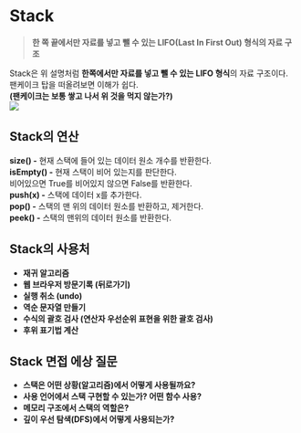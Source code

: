 # Stack
  > **한 쪽 끝에서만 자료를 넣고 뺄 수 있는 LIFO(Last In First Out) 형식의 자료 구조**

  Stack은 위 설명처럼 **한쪽에서만 자료를 넣고 뺄 수 있는 LIFO 형식**의 자료 구조이다.
  팬케이크 탑을 떠올려보면 이해가 쉽다.  
  **(팬케이크는 보통 쌓고 나서 위 것을 먹지 않는가?)**  
  ![](https://i.namu.wiki/i/sonbaPfQD9CKqe0nOHHEd2CW-w-it6pyjWq-iQlDsGQHj47gQRBRPBn8Bl_42R9bYPBPKdWBtGXkAXNkqNfVYg.webp)  

  ## Stack의 연산
  **size() -** 현재 스택에 들어 있는 데이터 원소 개수를 반환한다.  
  **isEmpty() -** 현재 스택이 비어 있는지를 판단한다.  
  비어있으면 True를 비어있지 않으면 False를 반환한다.  
  **push(x) -** 스택에 데이터 x를 추가한다.  
  **pop() -** 스택의 맨 위의 데이터 원소를 반환하고, 제거한다.  
  **peek() -** 스택의 맨위의 데이터 원소를 반환한다.  

  ## Stack의 사용처
  - **재귀 알고리즘**
  - **웹 브라우저 방문기록 (뒤로가기)**
  - **실행 취소 (undo)**
  - **역순 문자열 만들기**
  - **수식의 괄호 검사 (연산자 우선순위 표현을 위한 괄호 검사)**
  - **후위 표기법 계산**

  ## Stack 면접 에상 질문
  - **스택은 어떤 상황(알고리즘)에서 어떻게 사용될까요?**
  - **사용 언어에서 스택 구현할 수 있는가? 어떤 함수 사용?**
  - **메모리 구조에서 스택의 역할은?**
  - **깊이 우선 탐색(DFS)에서 어떻게 사용되는가?**